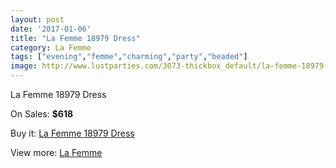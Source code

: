 ```yaml
---
layout: post
date: '2017-01-06'
title: "La Femme 18979 Dress"
category: La Femme
tags: ["evening","femme","charming","party","beaded"]
image: http://www.lustparties.com/3073-thickbox_default/la-femme-18979-dress.jpg
---
```

La Femme 18979 Dress

On Sales: **$618**
<a href="https://www.lustparties.com/en/la-femme/1007-la-femme-18979-dress.html"><amp-img layout="responsive" width="600" height="600" src="//www.lustparties.com/3073-thickbox_default/la-femme-18979-dress.jpg" alt="La Femme 18979 Dress 0" /></a>
<a href="https://www.lustparties.com/en/la-femme/1007-la-femme-18979-dress.html"><amp-img layout="responsive" width="600" height="600" src="//www.lustparties.com/3075-thickbox_default/la-femme-18979-dress.jpg" alt="La Femme 18979 Dress 1" /></a>
<a href="https://www.lustparties.com/en/la-femme/1007-la-femme-18979-dress.html"><amp-img layout="responsive" width="600" height="600" src="//www.lustparties.com/3074-thickbox_default/la-femme-18979-dress.jpg" alt="La Femme 18979 Dress 2" /></a>

Buy it: [La Femme 18979 Dress](https://www.lustparties.com/en/la-femme/1007-la-femme-18979-dress.html "La Femme 18979 Dress")

View more: [La Femme](https://www.lustparties.com/en/4-la-femme "La Femme")